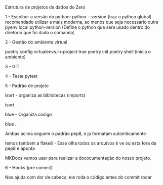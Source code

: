 Estrutura de projetos de dados do Zero

1 - Escolher a versão do python:
python --version (traz o python global)
recomendado utilizar a mais moderna, ao menos que seja necessario outra
pyenv local python-version (Define o python que sera usado dentro do diretorio
que foi dado o comando)

2 - Gestão do ambiente virtual

poetry config virtualenvs.in-project true
poetry init
poetry shell (inicia o ambiente)

3 - GIT

4 - Teste
pytest

5 - Padrão de projeto

isort - organiza as bibliotecas (imports)

isort .

blue - Organiza código

blue .

Ambas acima seguem o padrão pep8, e ja formatam automticamente

temos tambem a flake8 - Esse olha todos os arquivos é ve oq esta fora da pep8 e aponta

MKDocs vamos usar para realizar a dococumentação do nosso projeto.


6 - Hooks (pre commit)

Nos ajuda com dor de cabeca, ele roda o código antes do commit rodar
